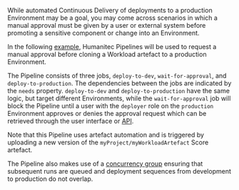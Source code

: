 While automated Continuous Delivery of deployments to a production Environment may be a goal, you may come across scenarios in which a manual approval must be given by a user or external system before promoting a sensitive component or change into an Environment.

In the following [example](pipeline.yaml), Humanitec Pipelines will be used to request a manual approval before cloning a Workload artefact to a production Environment. 

The Pipeline consists of three jobs, `deploy-to-dev`, `wait-for-approval`, and `deploy-to-production`. The dependencies between the jobs are indicated by the `needs` property. `deploy-to-dev` and `deploy-to-production` have the same logic, but target different Environments, while the `wait-for-approval` job will block the Pipeline until a user with the `deployer` role on the `production` Environment approves or denies the approval request which can be retrieved through the user interface or [API](https://api-docs.humanitec.com/#tag/PipelineApprovals).

Note that this Pipeline uses artefact automation and is triggered by uploading a new version of the `myProject/myWorkloadArtefact` Score artefact.

The Pipeline also makes use of a [concurrency group](https://developer.humanitec.com/integration-and-extensions/humanitec-pipelines/specification/#concurrency) ensuring that subsequent runs are queued and deployment sequences from development to production do not overlap.